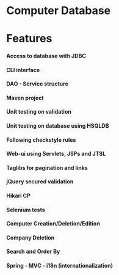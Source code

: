 # Computer Database

# Features

#### Access to database with JDBC
#### CLI interface
#### DAO - Service structure
#### Maven project
#### Unit testing on validation
#### Unit testing on database using HSQLDB
#### Following checkstyle rules
#### Web-ui using Servlets, JSPs and JTSL
#### Taglibs for pagination and links
#### jQuery secured validation
#### Hikari CP
#### Selenium tests
#### Computer Creation/Deletion/Edition
#### Company Deletion
#### Search and Order By
#### Spring - MVC - i18n (internationalization)